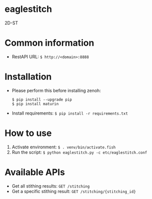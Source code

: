 # eaglestitch
2D-ST

# Common information
- RestAPI URL: `$ http://<domain>:8888`

# Installation
- Please perform this before installing zenoh:
    ```
    $ pip install --upgrade pip
    $ pip install maturin
    ```
- Install requirements: `$ pip install -r requirements.txt`

# How to use
1. Activate environment: `$ . venv/bin/activate.fish`
2. Run the script: `$ python eaglestitch.py -c etc/eaglestitch.conf`

# Available APIs
- Get all stithing results: `GET /stitching`
- Get a specific stithing result: `GET /stitching/{stitching_id}`